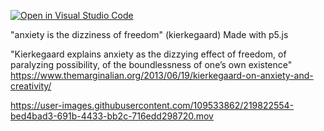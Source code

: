 [![Open in Visual Studio Code](https://classroom.github.com/assets/open-in-vscode-f059dc9a6f8d3a56e377f745f24479a46679e63a5d9fe6f495e02850cd0d8118.svg)](https://classroom.github.com/online_ide?assignment_repo_id=6723571&assignment_repo_type=AssignmentRepo)

"anxiety is the dizziness of freedom" (kierkegaard) 
Made with p5.js

"Kierkegaard explains anxiety as the dizzying effect of freedom, of paralyzing possibility, of the boundlessness of one’s own existence"
https://www.themarginalian.org/2013/06/19/kierkegaard-on-anxiety-and-creativity/




https://user-images.githubusercontent.com/109533862/219822554-bed4bad3-691b-4433-bb2c-716edd298720.mov

